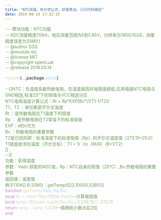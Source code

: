 ```yaml
---
title: "NTC测温，热力学公式，非查表法。三行代码搞定"
date: 2019-08-19 17:32:15
---
```


<p><span style="color:#6a9955">--- 模块功能：NTC功能</span><br/><span style="color:#6a9955">-- ADC测量精度(10bit，电压测量范围为0到1.85V，分辨率为1850/1024，测量精度误差为20MV)</span><br/><span style="color:#6a9955">-- @author DZQ</span><br/><span style="color:#6a9955">-- @module ntc</span><br/><span style="color:#6a9955">-- @license MIT</span><br/><span style="color:#6a9955">-- @copyright openLuat</span><br/><span style="color:#6a9955">-- @release 2018.03.14</span><br/><br/><span style="color:#dcdcaa">module</span>(<span style="color:#569cd6">...</span>,package.<span style="color:#9cdcfe">seeall</span>)<br/><br/><span style="color:#6a9955">--[[NTC：负温度系数热敏电阻，在温度越高时电阻值越低,应用电路NTC电阻与GND相连,标准25°下的阻值与VCC相连分压</span><br/><span style="color:#6a9955">NTC电阻温度计算公式：Rt = Rp*EXP(Bx*(1/T1-1/T2))</span><br/><span style="color:#6a9955">T1，T2 ：单位都是开尔文温度</span><br/><span style="color:#6a9955">Rt ：是热敏电阻在T1温度下的阻值</span><br/><span style="color:#6a9955">Rp ： 是热敏电阻在T2常温下的标准阻值</span><br/><span style="color:#6a9955">EXP：e的n次方</span><br/><span style="color:#6a9955">Bx ：热敏电阻的重要参数</span><br/><span style="color:#6a9955">T2是已知的即：标准温度下的标准阻值（Rp）的开尔文温度值（273.15+25.0）</span><br/><span style="color:#6a9955">T1就是欲求的温度（开尔文标）：T1 = 1/（ln（Rt/R）/B+1/T2）</span><br/><span style="color:#6a9955">]]</span><br/><span style="color:#6a9955">--[[</span><br/><span style="color:#6a9955">功能：获得温度</span><br/><span style="color:#6a9955">参数：Vadc:获取的ADC值，Rp：NTC自身的阻值（25°C）,Bx:热敏电阻的重要参数</span><br/><span style="color:#6a9955">返回值：温度值</span><br/><span style="color:#6a9955">例子(10KΩ B:3380)：getTemp(522,10000,3380)]]</span><br/><span style="color:#c586c0">function</span> <span style="color:#dcdcaa">getTemp</span><span style="color:#d4d4d4">(</span><span style="color:#9cdcfe">Vadc</span><span style="color:#d4d4d4">,</span><span style="color:#9cdcfe">Rp</span><span style="color:#d4d4d4">,</span><span style="color:#9cdcfe">Bx</span><span style="color:#d4d4d4">)</span><br/> <span style="color:#c586c0">local</span><span style="color:#d4d4d4"> Rt = (Vadc*Rp)/(</span><span style="color:#b5cea8">1024</span><span style="color:#d4d4d4">-Vadc)</span><span style="color:#6a9955">--计算电阻值</span><br/> <span style="color:#c586c0">local</span><span style="color:#d4d4d4"> temp=(</span><span style="color:#b5cea8">1</span><span style="color:#d4d4d4">/(</span><span style="color:#dcdcaa">math.log</span><span style="color:#d4d4d4">(Rt/Rp)/Bx+(</span><span style="color:#b5cea8">1</span><span style="color:#d4d4d4">/</span><span style="color:#b5cea8">298.15</span><span style="color:#d4d4d4">)))-</span><span style="color:#b5cea8">273.15</span><br/> <span style="color:#c586c0">return</span><span style="color:#d4d4d4"> temp - temp %</span><span style="color:#b5cea8">0.01</span><span style="color:#6a9955">--精确到小数点后2位</span><br/><span style="color:#c586c0">end</span><br/><br/><br/></p>
